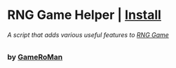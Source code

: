 # RNG Game Helper | [Install](https://github.com/GameRoMan/wildwest/raw/refs/heads/main/rng_game/mod/index.user.js)

###### A script that adds various useful features to [RNG Game](https://www.wildwest.gg/g/k4fDoSDdulAm)

### by [GameRoMan](https://github.com/GameRoMan)
